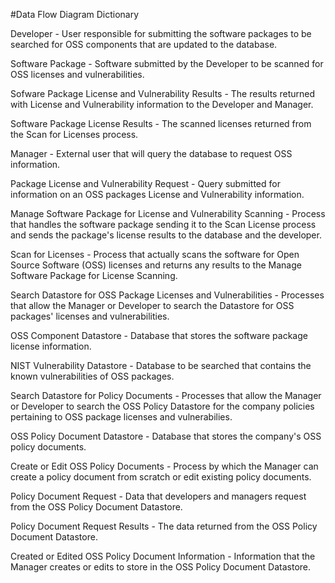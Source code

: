 #Data Flow Diagram Dictionary

Developer - User responsible for submitting the software packages to be searched for OSS components that are updated to the database.

Software Package - Software submitted by the Developer to be scanned for OSS licenses and vulnerabilities.

Sofware Package License and Vulnerability Results - The results returned with License and Vulnerability information to the Developer and Manager.

Software Package License Results - The scanned licenses returned from the Scan for Licenses process.

Manager - External user that will query the database to request OSS information.

Package License and Vulnerability Request - Query submitted for information on an OSS packages License and Vulnerability information.

Manage Software Package for License and Vulnerability Scanning - Process that handles the software package sending it to the Scan License process and sends the package's license results to the database and the developer.

Scan for Licenses - Process that actually scans the software for Open Source Software (OSS) licenses and returns any results to the Manage Software Package for License Scanning.

Search Datastore for OSS Package Licenses and Vulnerabilities - Processes that allow the Manager or Developer to search the Datastore for OSS packages' licenses and vulnerabilities.

OSS Component Datastore - Database that stores the software package license information.

NIST Vulnerability Datastore - Database to be searched that contains the known vulnerabilities of OSS packages.

Search Datastore for Policy Documents - Processes that allow the Manager or Developer to search the OSS Policy Datastore for the company policies pertaining to OSS package licenses and vulnerabilies.

OSS Policy Document Datastore - Database that stores the company's OSS policy documents.

Create or Edit OSS Policy Documents - Process by which the Manager can create a policy document from scratch or edit existing policy documents.

Policy Document Request - Data that developers and managers request from the OSS Policy Document Datastore.

Policy Document Request Results - The data returned from the OSS Policy Document Datastore.

Created or Edited OSS Policy Document Information - Information that the Manager creates or edits to store in the OSS Policy Document Datastore.
